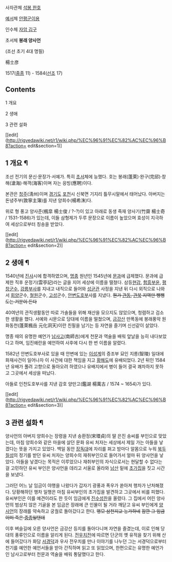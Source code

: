사자관체 [석봉 한호](%ED%95%9C%EC%84%9D%EB%B4%89.md)

[예서](%EC%98%88%EC%84%9C.md)체 [안평군이용](%EC%95%88%ED%8F%89%EB%8C%80%EA%B5%B0.md)

인수체 [자암 김구](%EA%B9%80%EA%B5%AC#s-3.md)

초서체 **봉래 양사언**

(조선 초기 4대 명필)

楊士彦

1517([중종](%EC%A4%91%EC%A2%85.md) 11) - 1584([선조](%EC%84%A0%EC%A1%B0.md)
17)

## Contents

    

1 개요

2 생애

3 관련 설화

[[edit](http://rigvedawiki.net/r1/wiki.php/%EC%96%91%EC%82%AC%EC%96%B8?action=
edit&section=1)]

## 1 개요 ¶

조선 전기의 문신·문장가·서예가. 특히 [초서](%EC%B4%88%EC%84%9C.md)체에 능했다. 호는
봉래(蓬萊)·완구(完邱)·창해(滄海)·해객(海客)이며 자는 응빙(應聘)이다.

  

본관은 [청주](%EC%B2%AD%EC%A3%BC.md)(淸州)이며
[경기도](%EA%B2%BD%EA%B8%B0%EB%8F%84.md) [포천](%ED%8F%AC%EC%B2%9C.md)시 신북면
기지리 틀무시말에서 태어났다. 아버지는 돈녕주부(敦寧主簿)를 지낸 양희수(楊希洙)다.

  
  

위로 형 풍고 양사준(楓皐 楊士俊 / ?-?)이 있고 아래로 동생 죽재 양사기(竹齋 楊士奇 / 1531-1586)가 있는데, 이들 삼형제가
두루 문장으로 이름이 높았으며 효성이 지극하여 세상으로부터 칭송을 받았다.

[[edit](http://rigvedawiki.net/r1/wiki.php/%EC%96%91%EC%82%AC%EC%96%B8?action=
edit&section=2)]

## 2 생애 ¶

1540년에 [진사](%EC%A7%84%EC%82%AC.md)시에 합격하였으며, [명종](%EB%AA%85%EC%A2%85.md)
원년인 1545년에 [문과](%EB%AC%B8%EA%B3%BC.md)에 급제했다. 문과에 급제한 직후 운정기(雲亭記)라는 글을 지어
세상에 이름을 떨쳤다. 삼등[현감](%ED%98%84%EA%B0%90.md),
[함흥](%ED%95%A8%ED%9D%A5.md)[부윤](%EB%B6%80%EC%9C%A4.md),
[평창](%ED%8F%89%EC%B0%BD.md)[군수](%EA%B5%B0%EC%88%98.md),
[강릉](%EA%B0%95%EB%A6%89.md)[부사](%EB%B6%80%EC%82%AC.md)를 지내고 내직으로 들어와
[성균관](%EC%84%B1%EA%B7%A0%EA%B4%80.md) 사정을 지낸 뒤 다시 외직으로 나와서
[회양](%ED%9A%8C%EC%96%91.md)군수, [철원](%EC%B2%A0%EC%9B%90.md)군수,
[고성](%EA%B3%A0%EC%84%B1.md)군수,
[안변](%EC%95%88%EB%B3%80.md)[도호부](%EB%8F%84%ED%98%B8%EB%B6%80.md)사를 지냈다.
<del>뭔가 [관동](%EA%B4%80%EB%8F%99.md), [관북](%EA%B4%80%EB%B6%81.md) 지역만 뺑뺑
도는 기분이 든다</del>

  

40여년의 관직생활동안 따로 가솔들을 위해 재산을 모으지도 않았으며, 청렴하고 검소한 생활을 했다. 서예와 시문으로 당대에 이름을 떨쳤으며,
[금강산](%EA%B8%88%EA%B0%95%EC%82%B0.md) 만폭동에 봉래풍악 원화동천(蓬萊楓岳 元化洞天)이란 친필을 남기는 등
자연을 즐기며 신선같이 살았다.

  

명종 때의 유명한 예언가 [남사고](%EB%82%A8%EC%82%AC%EA%B3%A0.md)(南師古)에게 천문과 역술을 배워 앞날을
능히 내다보았다고 하며, 임진왜란을 예언하여 사후에 다시 한 번 이름을 알렸다.

  

1582년 안변도호부사로 있을 때 안변에 있는 [이성계](%EC%9D%B4%EC%84%B1%EA%B3%84.md)의 증조부 묘인
지릉(智陵) 일대에 화재사건이 일어나자 이 사건에 대한 책임을 지고
[황해도](%ED%99%A9%ED%95%B4%EB%8F%84.md)에 유배되었다. 2년 뒤인 1584년 유배가 풀려 고향으로 돌아오려
하였으나 유배지에서 병이 들어 결국 쾌차하지 못하고 그곳에서 세상을 떠났다.

  

아들로 인천도호부사를 지낸 감호 양만고(鑑湖 楊萬古 / 1574 ~ 1654)가 있다.

[[edit](http://rigvedawiki.net/r1/wiki.php/%EC%96%91%EC%82%AC%EC%96%B8?action=
edit&section=3)]

## 3 관련 설화 ¶

양사언의 아버지 양희수는 장령을 지낸 송환정(宋環貞)의 딸 은진 송씨를 부인으로 맞았는데, 마침 양희수와 같은 마을에 살던 문화 유씨 처자는
세상에서 제일 가는 아들을 낳겠다는 뜻을 가지고 있었다. 백일 동안
[장독대](%EC%9E%A5%EB%8F%85%EB%8C%80.md)에 자리를 펴고 밤마다 알몸으로 누워
[북두칠성](%EB%B6%81%EB%91%90%EC%B9%A0%EC%84%B1.md)의 정기를 받던 유씨 처자는 양희수의 재취부인으로
들어가서 얼마 뒤 양사언을 낳았다. 아들을 낳겠다는 목적은 이루었으나 재취부인의 자식으로서는 현달할 수 없다는 걸 고민하던 유씨 부인은
양사언을 데리고 서울로 올라와 [남산](%EB%82%A8%EC%82%B0.md) 밑에
[초가집](%EC%B4%88%EA%B0%80%EC%A7%91.md)을 짓고 시간을 보냈다.

  

그러던 어느 날 임금이 야행을 나왔다가 갑자기 광풍과 폭우가 쏟아져 행차가 난처해졌다. 당황해하던 행차 일행은 마침 유씨부인의 초가집을
발견하고 그곳에서 비를 피했다. 유씨부인은 이를 예견이라도 한 듯이 임금에게
[진수성찬](%EC%A7%84%EC%88%98%EC%84%B1%EC%B0%AC.md)을 올렸다. 그 집에서 어린 양사언의 범상치 않은
기골을 본 임금은 장래에 큰 인물이 될 거라 깨닫고 유씨 부인에게 [양사언](%EC%96%91%EC%82%AC%EC%96%B8.md)의
장래를 약속하고 궁궐로 돌아갔다고 한다. <del>맹모 삼천지교 능가하네</del> <del>잠깐 그 임금 이미 죽은
[중종](%EC%A4%91%EC%A2%85.md)일텐데</del>

  

이후 벼슬길에 오른 양사언은 금강산 등지를 돌아다니며 자연을 즐겼는데, 이로 인해 당대의 풍류인으로 이름을 알리게 된다.
[전우치전](%EC%A0%84%EC%9A%B0%EC%B9%98%EC%A0%84.md)에 따르면 단군의 옛 유적을 찾기 위해 산에
들어갔다가 화담 [서경덕](%EC%84%9C%EA%B2%BD%EB%8D%95.md)과 우사 전우치를 만나 이야기를 나누던 그는
서경덕으로부터 천기를 예언한 예언서들을 받아 간직하며 읽고 또 읽었으며, 한편으로는 유명한 예언가인 남사고로부터 천문과 역술을 배워
통달했다고 한다.

  

